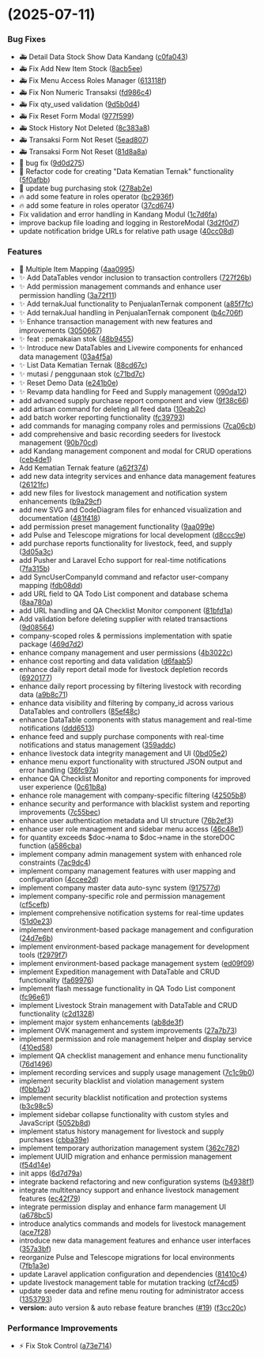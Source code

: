 #  (2025-07-11)


### Bug Fixes

* :ambulance: Detail Data Stock Show Data Kandang ([c0fa043](https://github.com/synard1/ximopet/commit/c0fa0430c00d0fd9a30612808f2aa00aabc7439e))
* :ambulance: Fix Add New Item Stock ([8acb5ee](https://github.com/synard1/ximopet/commit/8acb5ee4cce1ce43bd914c53de1eaf9331f8f8ac))
* :ambulance: Fix Menu Access Roles Manager ([613118f](https://github.com/synard1/ximopet/commit/613118f1b60cf84f7038c66ddd6039290a3da1f0))
* :ambulance: Fix Non Numeric Transaksi ([fd986c4](https://github.com/synard1/ximopet/commit/fd986c454a2a62a5c74c7c0cd45d40ab0fe002a5))
* :ambulance: Fix qty_used validation ([9d5b0d4](https://github.com/synard1/ximopet/commit/9d5b0d44fa1692496cf94e0250ceb54b3818bfd9))
* :ambulance: Fix Reset Form Modal ([977f599](https://github.com/synard1/ximopet/commit/977f599b6ca0d012c72554bf48a8e2e7f82fd211))
* :ambulance: Stock History Not Deleted ([8c383a8](https://github.com/synard1/ximopet/commit/8c383a81fd3647c02be9465347a33a182483fbf9))
* :ambulance: Transaksi Form Not Reset ([5ead807](https://github.com/synard1/ximopet/commit/5ead8074659eb206e2c084121bcbe0352a37bb99))
* :ambulance: Transaksi Form Not Reset ([81d8a8a](https://github.com/synard1/ximopet/commit/81d8a8a1f9b521e70475de4cb786bcface8061ba))
* :bug: bug fix ([9d0d275](https://github.com/synard1/ximopet/commit/9d0d275b421d1fb00478c1098243ace72dd18bf9))
* :bug: Refactor code for creating "Data Kematian Ternak" functionality ([5f0afbb](https://github.com/synard1/ximopet/commit/5f0afbbf6d0391cd3e8e3a6a48ffa92f6db7640f))
* :bug: update bug purchasing stok ([278ab2e](https://github.com/synard1/ximopet/commit/278ab2ed1a784a25ca78f16b8c1c51f088156429))
* :fire: add some feature in roles operator ([bc2936f](https://github.com/synard1/ximopet/commit/bc2936f1f1d4c5d3d278edb506d6b1198562ca3f))
* :fire: add some feature in roles operator ([37cd674](https://github.com/synard1/ximopet/commit/37cd6742ded1b9ba3c81b33f7f0422e6400a1eaa))
* Fix validation and error handling in Kandang Modul ([1c7d6fa](https://github.com/synard1/ximopet/commit/1c7d6fa3bfbc2e221a275c4c09b9079d8d348f37))
* improve backup file loading and logging in RestoreModal ([3d2f0d7](https://github.com/synard1/ximopet/commit/3d2f0d7b82e27a0327ac96acd6a9b9cee2e70313))
* update notification bridge URLs for relative path usage ([40cc08d](https://github.com/synard1/ximopet/commit/40cc08d7c5d50571b7fcb60f3e65300236ce2af7))


### Features

* :art: Multiple Item Mapping ([4aa0995](https://github.com/synard1/ximopet/commit/4aa099590bd2e54ae271c74570db82256c0c37b6))
* :sparkles: Add DataTables vendor inclusion to transaction controllers ([727f26b](https://github.com/synard1/ximopet/commit/727f26b57740de677943c1cdb26aa723839e0bf3))
* :sparkles: Add permission management commands and enhance user permission handling ([3a72f11](https://github.com/synard1/ximopet/commit/3a72f110b0ebf8689b2efe26372555a503de10fb))
* :sparkles: Add ternakJual functionality to PenjualanTernak component ([a85f7fc](https://github.com/synard1/ximopet/commit/a85f7fc9ac9b9a50a9a61ded920e4ca87d0e6fdf))
* :sparkles: Add ternakJual handling in PenjualanTernak component ([b4c706f](https://github.com/synard1/ximopet/commit/b4c706fd375b1b1539cda54f839b8d34af43e62c))
* :sparkles: Enhance transaction management with new features and improvements ([3050667](https://github.com/synard1/ximopet/commit/3050667b9873a71c3c2ef9bcf585c5984406f479))
* :sparkles: feat : pemakaian stok ([48b9455](https://github.com/synard1/ximopet/commit/48b94553dba23158440a6b906c23a2b7af28912b))
* :sparkles: Introduce new DataTables and Livewire components for enhanced data management ([03a4f5a](https://github.com/synard1/ximopet/commit/03a4f5a4fed81e94f7fb59423a5036b9df07cdbd))
* :sparkles: List Data Kematian Ternak ([88cd67c](https://github.com/synard1/ximopet/commit/88cd67c9a5e04e719cc8d420624b1da477654139))
* :sparkles: mutasi / penggunaan stok ([c71bd7c](https://github.com/synard1/ximopet/commit/c71bd7c8d4ee8d4ed75f6446c829bedaa2c3cb35))
* :sparkles: Reset Demo Data ([e241b0e](https://github.com/synard1/ximopet/commit/e241b0e25065da54edba83b3b76334a3bee4bbd4))
* :sparkles: Revamp data handling for Feed and Supply management ([090da12](https://github.com/synard1/ximopet/commit/090da12c7bd74a2ed7426b4072623561f15d09c4))
* add advanced supply purchase report component and view ([9f38c66](https://github.com/synard1/ximopet/commit/9f38c6657fc55d0b6d24943c6f86bb607f4d0417))
* add artisan command for deleting all feed data ([10eab2c](https://github.com/synard1/ximopet/commit/10eab2cc7cee62d55dbbab732044c10de7161602))
* add batch worker reporting functionality ([fc39793](https://github.com/synard1/ximopet/commit/fc397930d4649c47df7617f7afbc87d80f3b98b5))
* add commands for managing company roles and permissions ([7ca06cb](https://github.com/synard1/ximopet/commit/7ca06cbc87b9fe4a4bbf9d91248ec914ddc70fd5))
* add comprehensive and basic recording seeders for livestock management ([90b70cd](https://github.com/synard1/ximopet/commit/90b70cddab852e1be2882de6aead426e4ccffaa9))
* add Kandang management component and modal for CRUD operations ([ceb4de1](https://github.com/synard1/ximopet/commit/ceb4de18cc309220fe2c04ded1bf7e1aeba6faee))
* Add Kematian Ternak feature ([a62f374](https://github.com/synard1/ximopet/commit/a62f374130e90554719147c98851bf1d2fc1a8c7))
* add new data integrity services and enhance data management features ([26121fc](https://github.com/synard1/ximopet/commit/26121fc6f7c74bdaf8e7aee97154af0564a6be1b))
* add new files for livestock management and notification system enhancements ([b9a29cf](https://github.com/synard1/ximopet/commit/b9a29cfe386cc8734e7679f6ac6b3ec85e255800))
* add new SVG and CodeDiagram files for enhanced visualization and documentation ([481f418](https://github.com/synard1/ximopet/commit/481f418bcff782b7ade7d87794be3f13bab63cce))
* add permission preset management functionality ([9aa099e](https://github.com/synard1/ximopet/commit/9aa099edd0e93fc4a486f34592548c4715ca46ee))
* add Pulse and Telescope migrations for local development ([d8ccc9e](https://github.com/synard1/ximopet/commit/d8ccc9ef700e672861ea786b635fd11e094de8e0))
* add purchase reports functionality for livestock, feed, and supply ([3d05a3c](https://github.com/synard1/ximopet/commit/3d05a3c4e76ee2327955d5b7ed6188c281dea3f9))
* add Pusher and Laravel Echo support for real-time notifications ([7fa315b](https://github.com/synard1/ximopet/commit/7fa315b3869447d50bfc02af7e95b869269ba32e))
* add SyncUserCompanyId command and refactor user-company mapping ([fdb08dd](https://github.com/synard1/ximopet/commit/fdb08dd7f1027240eab3b7824f37ec46fcad8841))
* add URL field to QA Todo List component and database schema ([8aa780a](https://github.com/synard1/ximopet/commit/8aa780aedc078385a9d87f5eff683e3a2a6d63d9))
* add URL handling and QA Checklist Monitor component ([81bfd1a](https://github.com/synard1/ximopet/commit/81bfd1a887ff2e35c10385b59e064b74a05a334c))
* Add validation before deleting supplier with related transactions ([9d08564](https://github.com/synard1/ximopet/commit/9d085643ab46d0acfd2159f7d6e2c6607913e3e3))
* company-scoped roles & permissions implementation with spatie package ([469d7d2](https://github.com/synard1/ximopet/commit/469d7d29d715e4011e9c2a17e80c4a04ac93b038))
* enhance company management and user permissions ([4b3022c](https://github.com/synard1/ximopet/commit/4b3022ccdcca54170b1170d572a746276149aaee))
* enhance cost reporting and data validation ([d6faab5](https://github.com/synard1/ximopet/commit/d6faab549a166133eec5345f92fc73b1ef8c5dde))
* enhance daily report detail mode for livestock depletion records ([6920177](https://github.com/synard1/ximopet/commit/692017757e32d213ca0b5b60324fbafb97071727))
* enhance daily report processing by filtering livestock with recording data ([a9b8c71](https://github.com/synard1/ximopet/commit/a9b8c71ea4b1f91971a596f89dc161989bda3c39))
* enhance data visibility and filtering by company_id across various DataTables and controllers ([85ef48c](https://github.com/synard1/ximopet/commit/85ef48c5d0b1ecc7ffaaec4c6d4a187a7574656d))
* enhance DataTable components with status management and real-time notifications ([ddd6513](https://github.com/synard1/ximopet/commit/ddd6513485830dbb0f13fff57de8dc29ebee2d62))
* enhance feed and supply purchase components with real-time notifications and status management ([359addc](https://github.com/synard1/ximopet/commit/359addc5083aab3e0350318cb84e1284959d7364))
* enhance livestock data integrity management and UI ([0bd05e2](https://github.com/synard1/ximopet/commit/0bd05e2865c354fab38a28724f48c9f6704f9646))
* enhance menu export functionality with structured JSON output and error handling ([36fc97a](https://github.com/synard1/ximopet/commit/36fc97ae472ff3f560325e402d78a53865226c1c))
* enhance QA Checklist Monitor and reporting components for improved user experience ([0c61b8a](https://github.com/synard1/ximopet/commit/0c61b8ad14484079157bf143c2843e1e8f3425ab))
* enhance role management with company-specific filtering ([42505b8](https://github.com/synard1/ximopet/commit/42505b89a55f8f699aed072c9f5ca59291dac0c6))
* enhance security and performance with blacklist system and reporting improvements ([7c55bec](https://github.com/synard1/ximopet/commit/7c55bec92a8e4f364be37d79eb668e96184dd621))
* enhance user authentication metadata and UI structure ([76b2ef3](https://github.com/synard1/ximopet/commit/76b2ef37380a782325aa0cd157aa072b9c1c6845))
* enhance user role management and sidebar menu access ([46c48e1](https://github.com/synard1/ximopet/commit/46c48e1c05c13ec14c7837908c2bbcf9b732ee76))
* for quantity exceeds $doc->nama to $doc->name in the storeDOC function ([a586cba](https://github.com/synard1/ximopet/commit/a586cbabe2aa43c01a9d2841eb6b0c7a82ebb83a))
* implement company admin management system with enhanced role constraints ([7ac9dc4](https://github.com/synard1/ximopet/commit/7ac9dc4e8ab5daef993f73ab4fe32899e183cfe8))
* implement company management features with user mapping and configuration ([4ccee2d](https://github.com/synard1/ximopet/commit/4ccee2ddffb39a1d087cadef6cecd0cf637e1e52))
* implement company master data auto-sync system ([917577d](https://github.com/synard1/ximopet/commit/917577da20418d6c29303e6ed85720c6379a8de3))
* implement company-specific role and permission management ([cf5cefb](https://github.com/synard1/ximopet/commit/cf5cefbe0444c73d55f5dbc862ca2bbea1ca9af4))
* implement comprehensive notification systems for real-time updates ([51d0e23](https://github.com/synard1/ximopet/commit/51d0e230f0168336110f0dfd58238e26ad5d054e))
* implement environment-based package management and configuration ([24d7e6b](https://github.com/synard1/ximopet/commit/24d7e6bbe99906e458e29cd9926b60aee7e15ad8))
* implement environment-based package management for development tools ([f2979f7](https://github.com/synard1/ximopet/commit/f2979f72391eb86c74d04496340369ef2429d668))
* implement environment-based package management system ([ed09f09](https://github.com/synard1/ximopet/commit/ed09f094f6d0dbaab1cb1c60cc2db9f68f72e416))
* implement Expedition management with DataTable and CRUD functionality ([fa69976](https://github.com/synard1/ximopet/commit/fa699763f43dd68717a5cfa63efc171ea1f4cf3f))
* implement flash message functionality in QA Todo List component ([fc96e61](https://github.com/synard1/ximopet/commit/fc96e6109b96c34116a911fe5941c4cfea64e622))
* implement Livestock Strain management with DataTable and CRUD functionality ([c2d1328](https://github.com/synard1/ximopet/commit/c2d1328a4614c0714f8461f3c7905eb11f5597c5))
* implement major system enhancements ([ab8de3f](https://github.com/synard1/ximopet/commit/ab8de3f8e5df2263c75c2e49203d1c0f5b861cff))
* implement OVK management and system improvements ([27a7b73](https://github.com/synard1/ximopet/commit/27a7b7327a66b5c3c22b7ffb04707731ffd6481f))
* implement permission and role management helper and display service ([410ed58](https://github.com/synard1/ximopet/commit/410ed58364163170857b0b71e1d7be4b340c9595))
* implement QA checklist management and enhance menu functionality ([76d1496](https://github.com/synard1/ximopet/commit/76d149610f8c5677f8657ea2c46214101bc1498b))
* implement recording services and supply usage management ([7c1c9b0](https://github.com/synard1/ximopet/commit/7c1c9b0aa249ebd26d7f986fe5efba8774ae1687))
* implement security blacklist and violation management system ([f0bb1a2](https://github.com/synard1/ximopet/commit/f0bb1a236375f81a8c7d1381fc11e4b5304fbff9))
* implement security blacklist notification and protection systems ([b3c98c5](https://github.com/synard1/ximopet/commit/b3c98c55803df2454b3349d083277a0d0117666d))
* implement sidebar collapse functionality with custom styles and JavaScript ([5052b8d](https://github.com/synard1/ximopet/commit/5052b8d434ed185a947715e87460bc0255821b99))
* implement status history management for livestock and supply purchases ([cbba39e](https://github.com/synard1/ximopet/commit/cbba39eed4276ef18cf54eda3db691ada851bbea))
* implement temporary authorization management system ([362c782](https://github.com/synard1/ximopet/commit/362c78227373a379e73f8448010a0b9c556aaaa7))
* implement UUID migration and enhance permission management ([f54d14e](https://github.com/synard1/ximopet/commit/f54d14e3413cc4bcac696cc826c121722c5aa2ca))
* init apps ([6d7d79a](https://github.com/synard1/ximopet/commit/6d7d79acc8a0667b2c867d32f3c524206a790854))
* integrate backend refactoring and new configuration systems ([b4938f1](https://github.com/synard1/ximopet/commit/b4938f183334e31bfffeda3d8f2494e169372142))
* integrate multitenancy support and enhance livestock management features ([ec42f79](https://github.com/synard1/ximopet/commit/ec42f79da50847cfe667a6203d3aa81e55602937))
* integrate permission display and enhance farm management UI ([a678bc5](https://github.com/synard1/ximopet/commit/a678bc5cdc701ca25742a8add4a138a25669aece))
* introduce analytics commands and models for livestock management ([ace7f28](https://github.com/synard1/ximopet/commit/ace7f28806229057401354b17a42f8f42b230fc0))
* introduce new data management features and enhance user interfaces ([357a3bf](https://github.com/synard1/ximopet/commit/357a3bf5fd7dd6aae87125bd15c88e9e6f7e536f))
* reorganize Pulse and Telescope migrations for local environments ([7fb1a3e](https://github.com/synard1/ximopet/commit/7fb1a3e559d7eccc5a4b039413d79787159805b4))
* update Laravel application configuration and dependencies ([81410c4](https://github.com/synard1/ximopet/commit/81410c4ba81047b4bf8a8587031a04787044f8fc))
* update livestock management table for mutation tracking ([cf74cd5](https://github.com/synard1/ximopet/commit/cf74cd543e803afdcf585acef16d3822e3aaccfb))
* update seeder data and refine menu routing for administrator access ([1353793](https://github.com/synard1/ximopet/commit/13537930e950830aceb6571c8ad05579b3e896d8))
* **version:** auto version & auto rebase feature branches ([#19](https://github.com/synard1/ximopet/issues/19)) ([f3cc20c](https://github.com/synard1/ximopet/commit/f3cc20cbfa60911cc25c5d43dfd2e38a3be4361c))


### Performance Improvements

* :zap: Fix Stok Control ([a73e714](https://github.com/synard1/ximopet/commit/a73e714e9972a9b3fa4e08ee5cc52aed5cfd5434))



